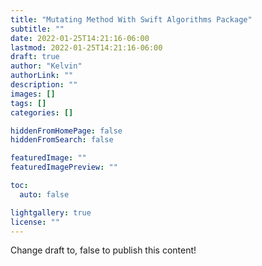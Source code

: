 ```yaml
---
title: "Mutating Method With Swift Algorithms Package"
subtitle: ""
date: 2022-01-25T14:21:16-06:00
lastmod: 2022-01-25T14:21:16-06:00
draft: true
author: "Kelvin"
authorLink: ""
description: ""
images: []
tags: []
categories: []

hiddenFromHomePage: false
hiddenFromSearch: false

featuredImage: ""
featuredImagePreview: ""

toc:
  auto: false

lightgallery: true
license: ""
---
```


<!--more-->

Change draft to, false to publish this content!








